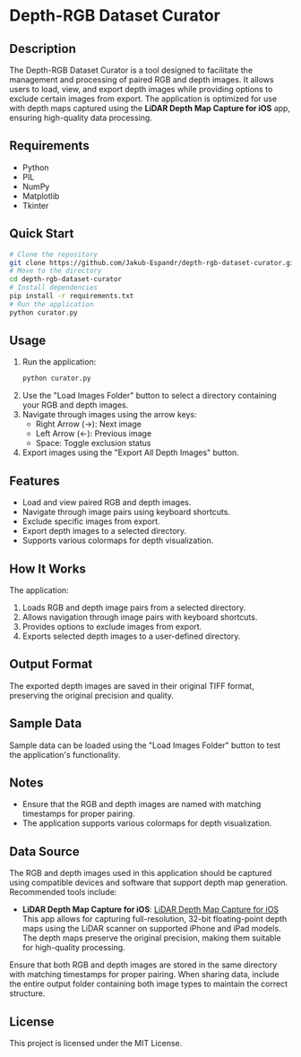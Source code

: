 # Depth-RGB Dataset Curator

## Description
The Depth-RGB Dataset Curator is a tool designed to facilitate the management and processing of paired RGB and depth images. It allows users to load, view, and export depth images while providing options to exclude certain images from export. The application is optimized for use with depth maps captured using the **LiDAR Depth Map Capture for iOS** app, ensuring high-quality data processing.

## Requirements
- Python
- PIL
- NumPy
- Matplotlib
- Tkinter

## Quick Start
```bash
# Clone the repository
git clone https://github.com/Jakub-Espandr/depth-rgb-dataset-curator.git
# Move to the directory
cd depth-rgb-dataset-curator
# Install dependencies
pip install -r requirements.txt
# Run the application
python curator.py
```

## Usage
1. Run the application:
   ```bash
   python curator.py
   ```
2. Use the "Load Images Folder" button to select a directory containing your RGB and depth images.
3. Navigate through images using the arrow keys:
   - Right Arrow (→): Next image
   - Left Arrow (←): Previous image
   - Space: Toggle exclusion status
4. Export images using the "Export All Depth Images" button.

## Features
- Load and view paired RGB and depth images.
- Navigate through image pairs using keyboard shortcuts.
- Exclude specific images from export.
- Export depth images to a selected directory.
- Supports various colormaps for depth visualization.

## How It Works
The application:
1. Loads RGB and depth image pairs from a selected directory.
2. Allows navigation through image pairs with keyboard shortcuts.
3. Provides options to exclude images from export.
4. Exports selected depth images to a user-defined directory.

## Output Format
The exported depth images are saved in their original TIFF format, preserving the original precision and quality.

## Sample Data
Sample data can be loaded using the "Load Images Folder" button to test the application's functionality.

## Notes
- Ensure that the RGB and depth images are named with matching timestamps for proper pairing.
- The application supports various colormaps for depth visualization.

## Data Source
The RGB and depth images used in this application should be captured using compatible devices and software that support depth map generation. Recommended tools include:

- **LiDAR Depth Map Capture for iOS**: [LiDAR Depth Map Capture for iOS](https://github.com/ioridev/LiDAR-Depth-Map-Capture-for-iOS)
This app allows for capturing full-resolution, 32-bit floating-point depth maps using the LiDAR scanner on supported iPhone and iPad models. The depth maps preserve the original precision, making them suitable for high-quality processing.

Ensure that both RGB and depth images are stored in the same directory with matching timestamps for proper pairing. When sharing data, include the entire output folder containing both image types to maintain the correct structure.

## License
This project is licensed under the MIT License.